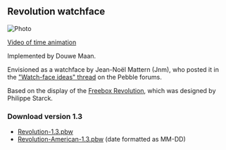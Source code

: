 ## Revolution watchface

![Photo](http://d.pr/i/Qe9k+)

[Video of time animation](http://d.pr/v/nQWY)

Implemented by Douwe Maan.

Envisioned as a watchface by Jean-Noël Mattern (Jnm), who posted it in the ["Watch-face ideas" thread](http://forums.getpebble.com/discussion/comment/3538/#Comment_3538) on the Pebble forums.

Based on the display of the [Freebox Revolution](http://www.free.fr/adsl/freebox-revolution.html), which was designed by Philippe Starck.

### Download version 1.3
* [Revolution-1.3.pbw](https://github.com/DouweM/PebbleRevolution/raw/master/releases/Revolution-1.3.pbw)
* [Revolution-American-1.3.pbw](https://github.com/DouweM/PebbleRevolution/raw/master/releases/Revolution-American-1.3.pbw) (date formatted as MM-DD)